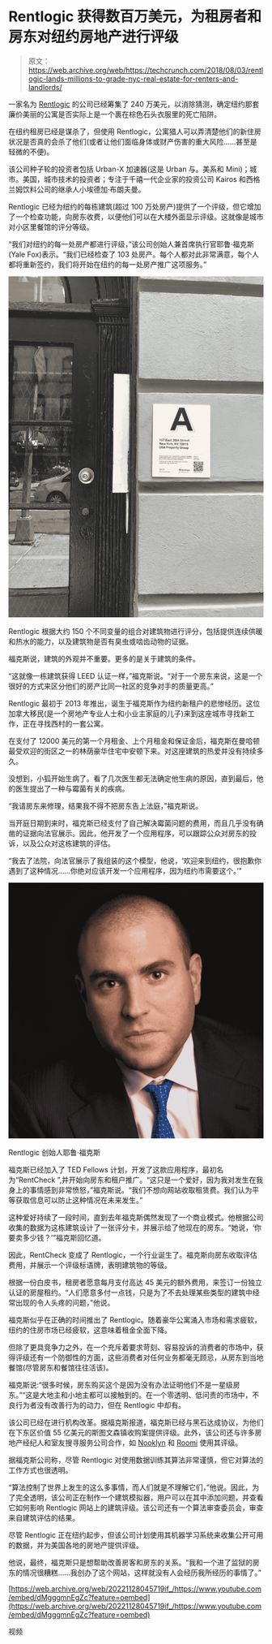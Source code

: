 # Rentlogic 获得数百万美元，为租房者和房东对纽约房地产进行评级 

> 原文：<https://web.archive.org/web/https://techcrunch.com/2018/08/03/rentlogic-lands-millions-to-grade-nyc-real-estate-for-renters-and-landlords/>

一家名为 [Rentlogic](https://web.archive.org/web/20221128045719/http://www.rentlogic.com/) 的公司已经筹集了 240 万美元，以消除猜测，确定纽约那套廉价美丽的公寓是否实际上是一个裹在棕色石头衣服里的死亡陷阱。

在纽约租房已经是谋杀了，但使用 Rentlogic，公寓猎人可以弄清楚他们的新住房状况是否真的会杀了他们(或者让他们面临身体或财产伤害的重大风险……甚至是轻微的不便)。

该公司种子轮的投资者包括 Urban-X 加速器(这是 Urban 与。美系和 Mini)；城市。美国，城市技术的投资者；专注于千禧一代企业家的投资公司 Kairos 和西格兰姆饮料公司的继承人小埃德加·布朗夫曼。

Rentlogic 已经为纽约的每栋建筑(超过 100 万处房产)提供了一个评级，但它增加了一个检查功能，向房东收费，以便他们可以在大楼外面显示评级。这就像是城市对小区里餐馆的评分等级。

“我们对纽约的每一处房产都进行评级，”该公司创始人兼首席执行官耶鲁·福克斯(Yale Fox)表示。“我们已经检查了 103 处房产。每个人都对此非常满意，每个人都将重新签约，我们将开始在纽约的每一处房产推广这项服务。”

![](img/a0887631ae335771a1cb727041b0404a.png)

Rentlogic 根据大约 150 个不同变量的组合对建筑物进行评分，包括提供连续供暖和热水的能力，以及建筑物是否有臭虫或啮齿动物的证据。

福克斯说，建筑的外观并不重要。更多的是关于建筑的条件。

“这就像一栋建筑获得 LEED 认证一样，”福克斯说。“对于一个房东来说，这是一个很好的方式来区分他们的房产比同一社区的竞争对手的质量更高。”

Rentlogic 最初于 2013 年推出，诞生于福克斯作为纽约新租户的悲惨经历。这位加拿大移民(是一个房地产专业人士和小业主家庭的儿子)来到这座城市寻找新工作，正在寻找西村的一套公寓。

在支付了 12000 美元的第一个月租金、上个月租金和保证金后，福克斯在曼哈顿最受欢迎的街区之一的林荫豪华住宅中安顿下来。对这座建筑的热爱并没有持续多久。

没想到，小狐开始生病了。看了几次医生都无法确定他生病的原因，直到最后，他的医生提出了一种与霉菌有关的疾病。

“我请房东来修理，结果我不得不把房东告上法庭，”福克斯说。

当开庭日期到来时，福克斯已经支付了自己解决霉菌问题的费用，而且几乎没有确凿的证据向法官展示。因此，他开发了一个应用程序，可以跟踪公众对房东的投诉，以及公众对这栋建筑的评估。

“我去了法院，向法官展示了我组装的这个模型，他说，‘欢迎来到纽约，很抱歉你遇到了这种情况……你绝对应该开发一个应用程序，因为纽约市需要这个。’"

![](img/a3e4f200c980c54683f9b7ca0c313ab5.png)

Rentlogic 创始人耶鲁·福克斯

福克斯已经加入了 TED Fellows 计划，开发了这款应用程序，最初名为“RentCheck ”,并开始向房东和租户推广。“这只是一个爱好，因为我对发生在我身上的事情感到非常愤怒，”福克斯说。“我们不想向网站收取租赁费。我们认为平等获取信息可以防止这种情况在未来发生。”

这种爱好持续了一段时间，直到去年福克斯偶然发现了一个商业模式。他根据公司收集的数据为这栋建筑设计了一张评分卡，并展示给了他现在的房东。“她说，‘你要卖多少钱？’”福克斯回忆道。

因此，RentCheck 变成了 Rentlogic，一个行业诞生了。福克斯向房东收取评估费用，并展示一个评级标语牌，表明建筑物的等级。

根据一份白皮书，租房者愿意每月支付高达 45 美元的额外费用，来签订一份独立认证的房屋租约。“人们愿意多付一点钱，只是为了不去处理某些类型的建筑中经常出现的令人头疼的问题，”他说。

福克斯似乎在正确的时间推出了 Rentlogic。随着豪华公寓涌入市场和需求疲软，纽约的住房市场已经疲软，这意味着租金全面下降。

但除了更具竞争力之外，在一个充斥着要求苛刻、容易投诉的消费者的市场中，获得评级还有一个防御性的方面，这些消费者对任何业务都毫无顾忌，从房东到当地餐馆(尽管房东和餐馆往往活该)。

福克斯说:“很多时候，房东购买这个是因为没有办法证明他们不是一星级房东。”“这是大地主和小地主都可以接触到的。在一个零透明、低问责的市场中，不良行为者没有改善行为的动力，但在 Rentlogic 中却有。

该公司已经在进行机构改革。据福克斯报道，福克斯已经与黑石达成协议，为他们在下东区价值 55 亿美元的斯图文森镇收购案提供评级。此外，该公司还与许多房地产经纪人和室友搜寻服务公司合作，如 [Nooklyn](https://web.archive.org/web/20221128045719/https://nooklyn.com/) 和 [Roomi](https://web.archive.org/web/20221128045719/https://roomiapp.com/) 使用其评级。

据福克斯公司称，尽管 Rentlogic 对使用数据训练其算法非常谨慎，但它对算法的工作方式也很透明。

“算法控制了世界上发生的这么多事情，而人们就是不理解它们，”他说。因此，为了完全透明，该公司正在制作一个建筑模拟器，用户可以在其中添加问题，并查看它如何影响 Rentlogic 网站上的建筑评级。该公司还有一个算法审查委员会，审查来自建筑评估的结果。

尽管 Rentlogic 正在纽约起步，但该公司计划使用其机器学习系统来收集公开可用的数据，并为美国各地的房地产提供评级。

他说，最终，福克斯只是想帮助改善房客和房东的关系。“我和一个进了监狱的房东的情况很糟糕……我创办了这个网站，这样就没有人会经历我所经历的事情了。”

[https://web.archive.org/web/20221128045719if_/https://www.youtube.com/embed/dMgggmnEgZc?feature=oembed](https://web.archive.org/web/20221128045719if_/https://www.youtube.com/embed/dMgggmnEgZc?feature=oembed)

视频